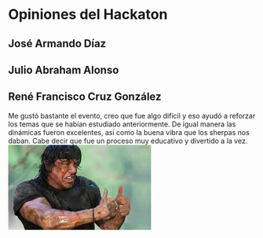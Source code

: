 # Opiniones del Hackaton

## José Armando Díaz

## Julio Abraham Alonso

## René Francisco Cruz González
Me gustó bastante el evento, creo que fue algo difícil y eso ayudó a reforzar los temas que se habían estudiado anteriormente. De igual manera las dinámicas fueron excelentes, así como la buena vibra que los sherpas nos daban. Cabe decir que fue un proceso muy educativo y divertido a la vez.
![rambo](https://github.com/Rene-Cruz/InnovaHack/blob/main/img/rambo.jpg)

